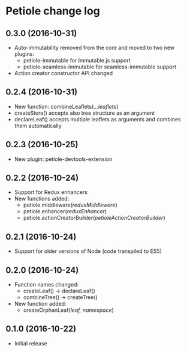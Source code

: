 # Petiole change log

## 0.3.0 (2016-10-31)

* Auto-immutability removed from the core and moved to two new plugins:
  * petiole-immutable for Immutable.js support
  * petiole-seamless-immutable for seamless-immutable support
* Action creator constructor API changed

## 0.2.4 (2016-10-31)

* New function: combineLeaflets(*...leaflets*)
* createStore() accepts also tree structure as an argument
* declareLeaf() accepts multiple leaflets as arguments and combines them automatically

## 0.2.3 (2016-10-25)

* New plugin: petiole-devtools-extension

## 0.2.2 (2016-10-24)

* Support for Redux enhancers
* New functions added:
  * petiole.middleware(*reduxMiddleware*)
  * petiole.enhancer(*reduxEnhancer*)
  * petiole.actionCreatorBuilder(*petioleActionCreatorBuilder*)

## 0.2.1 (2016-10-24)

* Support for older versions of Node (code transpiled to ES5)

## 0.2.0 (2016-10-24)

* Function names changed:
  * createLeaf() -> declareLeaf()
  * combineTree() -> createTree()
* New function added:
  * createOrphanLeaf(*leaf, namespace*)

## 0.1.0 (2016-10-22)

* Initial release